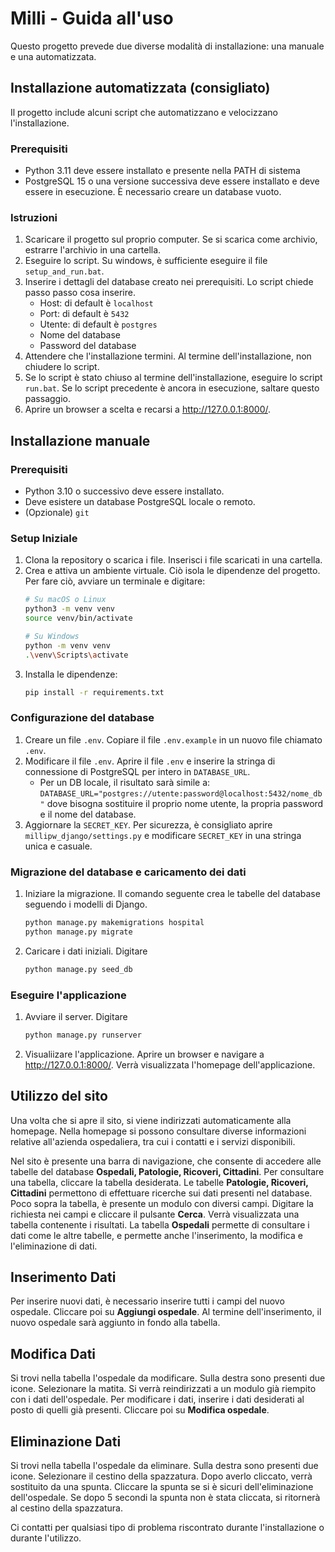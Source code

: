 # Milli - Guida all'uso

Questo progetto prevede due diverse modalità di installazione: una manuale e una automatizzata.

## Installazione automatizzata (consigliato)

Il progetto include alcuni script che automatizzano e velocizzano l'installazione.

### Prerequisiti

- Python 3.11 deve essere installato e presente nella PATH di sistema
- PostgreSQL 15 o una versione successiva deve essere installato e deve essere in esecuzione. È necessario creare un database vuoto.

### Istruzioni
1. Scaricare il progetto sul proprio computer. Se si scarica come archivio, estrarre l'archivio in una cartella.
2. Eseguire lo script. Su windows, è sufficiente eseguire il file `setup_and_run.bat`.
3. Inserire i dettagli del database creato nei prerequisiti. Lo script chiede passo passo cosa inserire.
    - Host: di default è `localhost`
    - Port: di default è `5432`
    - Utente: di default è `postgres`
    - Nome del database
    - Password del database
4. Attendere che l'installazione termini. Al termine dell'installazione, non chiudere lo script.
5. Se lo script è stato chiuso al termine dell'installazione, eseguire lo script `run.bat`. Se lo script precedente è ancora in esecuzione, saltare questo passaggio.
6. Aprire un browser a scelta e recarsi a http://127.0.0.1:8000/.

## Installazione manuale

### Prerequisiti
- Python 3.10 o successivo deve essere installato.
- Deve esistere un database PostgreSQL locale o remoto.
- (Opzionale) `git`

### Setup Iniziale

1. Clona la repository o scarica i file. Inserisci i file scaricati in una cartella.
2. Crea e attiva un ambiente virtuale. Ciò isola le dipendenze del progetto. Per fare ciò, avviare un terminale e digitare:
    ```bash
    # Su macOS o Linux
    python3 -m venv venv
    source venv/bin/activate

    # Su Windows
    python -m venv venv
    .\venv\Scripts\activate
    ```
3. Installa le dipendenze:
    ```bash
    pip install -r requirements.txt
    ```
### Configurazione del database
1. Creare un file `.env`. Copiare il file `.env.example` in un nuovo file chiamato `.env`.
2. Modificare il file `.env`. Aprire il file `.env` e inserire la stringa di connessione di PostgreSQL per intero in `DATABASE_URL`.
    - Per un DB locale, il risultato sarà simile a:
    `DATABASE_URL="postgres://utente:password@localhost:5432/nome_db"` dove bisogna sostituire il proprio nome utente, la propria password e il nome del database.
3. Aggiornare la `SECRET_KEY`. Per sicurezza, è consigliato aprire `millipw_django/settings.py` e modificare `SECRET_KEY` in una stringa unica e casuale.

### Migrazione del database e caricamento dei dati
1. Iniziare la migrazione. Il comando seguente crea le tabelle del database seguendo i modelli di Django.
    ```bash
    python manage.py makemigrations hospital
    python manage.py migrate
    ```
2. Caricare i dati iniziali. Digitare 
    ```bash
    python manage.py seed_db
    ```

### Eseguire l'applicazione
1. Avviare il server. Digitare
    ```bash
    python manage.py runserver
    ```
2. Visualiizare l'applicazione. Aprire un browser e navigare a http://127.0.0.1:8000/. Verrà visualizzata l'homepage dell'applicazione.

## Utilizzo del sito

Una volta che si apre il sito, si viene indirizzati automaticamente alla homepage. Nella homepage si possono consultare diverse informazioni relative all'azienda ospedaliera, tra cui i contatti e i servizi disponibili.

Nel sito è presente una barra di navigazione, che consente di accedere alle tabelle del database **Ospedali, Patologie, Ricoveri, Cittadini**.
Per consultare una tabella, cliccare la tabella desiderata.
Le tabelle **Patologie, Ricoveri, Cittadini** permettono di effettuare ricerche sui dati presenti nel database. Poco sopra la tabella, è presente un modulo con diversi campi. Digitare la richiesta nei campi e cliccare il pulsante **Cerca**. Verrà visualizzata una tabella contenente i risultati.
La tabella **Ospedali** permette di consultare i dati come le altre tabelle, e permette anche l'inserimento, la modifica e l'eliminazione di dati.

## Inserimento Dati

Per inserire nuovi dati, è necessario inserire tutti i campi del nuovo ospedale. Cliccare poi su **Aggiungi ospedale**. Al termine dell'inserimento, il nuovo ospedale sarà aggiunto in fondo alla tabella.

## Modifica Dati

Si trovi nella tabella l'ospedale da modificare. Sulla destra sono presenti due icone. Selezionare la matita. Si verrà reindirizzati a un modulo già riempito con i dati dell'ospedale. Per modificare i dati, inserire i dati desiderati al posto di quelli già presenti. Cliccare poi su **Modifica ospedale**.

## Eliminazione Dati

Si trovi nella tabella l'ospedale da eliminare. Sulla destra sono presenti due icone. Selezionare il cestino della spazzatura. Dopo averlo cliccato, verrà sostituito da una spunta. Cliccare la spunta se si è sicuri dell'eliminazione dell'ospedale. Se dopo 5 secondi la spunta non è stata cliccata, si ritornerà al cestino della spazzatura.



Ci contatti per qualsiasi tipo di problema riscontrato durante l'installazione o durante l'utilizzo.